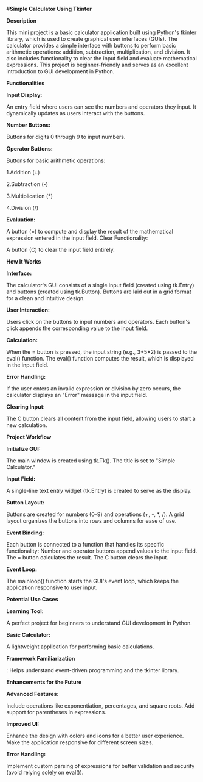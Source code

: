 #**Simple Calculator Using Tkinter**

**Description**

This mini project is a basic calculator application built using Python's tkinter library, which is used to create graphical user interfaces (GUIs). The calculator provides a simple interface with buttons to perform basic arithmetic operations: addition, subtraction, multiplication, and division. It also includes functionality to clear the input field and evaluate mathematical expressions.
This project is beginner-friendly and serves as an excellent introduction to GUI development in Python.

**Functionalities**

**Input Display:**

An entry field where users can see the numbers and operators they input.
It dynamically updates as users interact with the buttons.

**Number Buttons:**

Buttons for digits 0 through 9 to input numbers.

**Operator Buttons:**

Buttons for basic arithmetic operations:

1.Addition (+)

2.Subtraction (-)

3.Multiplication (*)

4.Division (/)


**Evaluation:**

A button (=) to compute and display the result of the mathematical expression entered in the input field.
Clear Functionality:

A button (C) to clear the input field entirely.

**How It Works**

**Interface:**

The calculator's GUI consists of a single input field (created using tk.Entry) and buttons (created using tk.Button).
Buttons are laid out in a grid format for a clean and intuitive design.

**User Interaction:**

Users click on the buttons to input numbers and operators.
Each button's click appends the corresponding value to the input field.

**Calculation:**

When the = button is pressed, the input string (e.g., 3+5*2) is passed to the eval() function.
The eval() function computes the result, which is displayed in the input field.

**Error Handling:**

If the user enters an invalid expression or division by zero occurs, the calculator displays an "Error" message in the input field.

**Clearing Input**:

The C button clears all content from the input field, allowing users to start a new calculation.

**Project Workflow**

**Initialize GUI:**

The main window is created using tk.Tk().
The title is set to "Simple Calculator."

**Input Field:**

A single-line text entry widget (tk.Entry) is created to serve as the display.

**Button Layout:**

Buttons are created for numbers (0–9) and operations (+, -, *, /).
A grid layout organizes the buttons into rows and columns for ease of use.

**Event Binding:**

Each button is connected to a function that handles its specific functionality:
Number and operator buttons append values to the input field.
The = button calculates the result.
The C button clears the input.

**Event Loop:**

The mainloop() function starts the GUI's event loop, which keeps the application responsive to user input.

**Potential Use Cases**

**Learning Tool**:

A perfect project for beginners to understand GUI development in Python.

**Basic Calculator:**

A lightweight application for performing basic calculations.

**Framework Familiarization**

: Helps understand event-driven programming and the tkinter library.

**Enhancements for the Future**

**Advanced Features:**

Include operations like exponentiation, percentages, and square roots.
Add support for parentheses in expressions.

**Improved UI:**

Enhance the design with colors and icons for a better user experience.
Make the application responsive for different screen sizes.

**Error Handling:**

Implement custom parsing of expressions for better validation and security (avoid relying solely on eval()).
